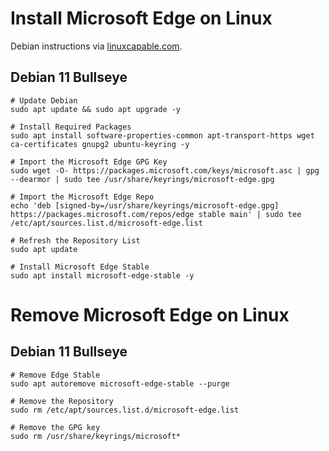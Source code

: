 
# Install Microsoft Edge on Linux

Debian instructions via [linuxcapable.com][1].

## Debian 11 Bullseye

```
# Update Debian
sudo apt update && sudo apt upgrade -y

# Install Required Packages
sudo apt install software-properties-common apt-transport-https wget ca-certificates gnupg2 ubuntu-keyring -y

# Import the Microsoft Edge GPG Key
sudo wget -O- https://packages.microsoft.com/keys/microsoft.asc | gpg --dearmor | sudo tee /usr/share/keyrings/microsoft-edge.gpg

# Import the Microsoft Edge Repo
echo 'deb [signed-by=/usr/share/keyrings/microsoft-edge.gpg] https://packages.microsoft.com/repos/edge stable main' | sudo tee /etc/apt/sources.list.d/microsoft-edge.list

# Refresh the Repository List
sudo apt update

# Install Microsoft Edge Stable
sudo apt install microsoft-edge-stable -y

```

# Remove Microsoft Edge on Linux

## Debian 11 Bullseye

```
# Remove Edge Stable
sudo apt autoremove microsoft-edge-stable --purge

# Remove the Repository
sudo rm /etc/apt/sources.list.d/microsoft-edge.list

# Remove the GPG key
sudo rm /usr/share/keyrings/microsoft*
```


[1]: https://www.linuxcapable.com/how-to-install-microsoft-edge-on-debian-11/
